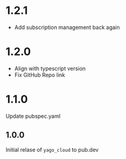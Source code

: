 # 1.2.1

- Add subscription management back again

# 1.2.0

- Align with typescript version
- Fix GitHub Repo link

# 1.1.0

Update pubspec.yaml

## 1.0.0

Initial relase of `yago_cloud` to pub.dev
